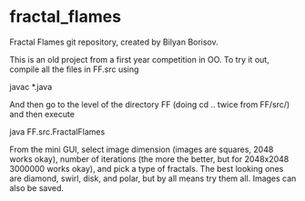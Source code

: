 fractal_flames
==============
Fractal Flames git repository, created by Bilyan Borisov.

This is an old project from a first year competition in OO. To try it out, compile all the files in FF.src using

javac *.java

And then go to the level of the directory FF (doing cd .. twice from FF/src/) and then execute 

java FF.src.FractalFlames

From the mini GUI, select image dimension (images are squares, 2048 works okay), number of iterations (the more the better,
but for 2048x2048 3000000 works okay), 
and pick a type of fractals. The best looking ones are diamond, swirl, disk, and polar, but by all means try them all. 
Images can also be saved.


